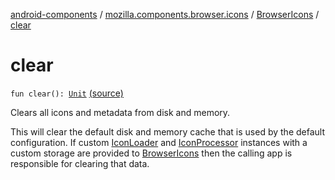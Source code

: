 [android-components](../../index.md) / [mozilla.components.browser.icons](../index.md) / [BrowserIcons](index.md) / [clear](./clear.md)

# clear

`fun clear(): `[`Unit`](https://kotlinlang.org/api/latest/jvm/stdlib/kotlin/-unit/index.html) [(source)](https://github.com/mozilla-mobile/android-components/blob/master/components/browser/icons/src/main/java/mozilla/components/browser/icons/BrowserIcons.kt#L241)

Clears all icons and metadata from disk and memory.

This will clear the default disk and memory cache that is used by the default configuration.
If custom [IconLoader](../../mozilla.components.browser.icons.loader/-icon-loader/index.md) and [IconProcessor](../../mozilla.components.browser.icons.processor/-icon-processor/index.md) instances with a custom storage are provided to
[BrowserIcons](index.md) then the calling app is responsible for clearing that data.

